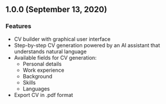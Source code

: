 ## 1.0.0 (September 13, 2020)

### Features

* CV builder with graphical user interface
* Step-by-step CV generation powered by an AI assistant that understands natural language
* Available fields for CV generation:
    * Personal details
    * Work experience
    * Background
    * Skills
    * Languages
* Export CV in .pdf format
